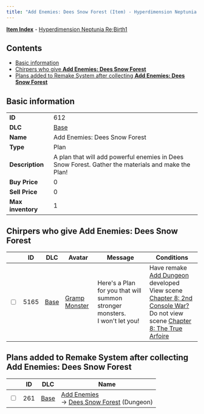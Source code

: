 ```yaml
---
title: "Add Enemies: Dees Snow Forest (Item) - Hyperdimension Neptunia Re;Birth1"
---
```


[**Item Index**](/neptunia/rb1/item/index.html) - [Hyperdimension Neptunia Re;Birth1](/neptunia/rb1)

## Contents

- [Basic information](#basic-information)
- [Chirpers who give **Add Enemies: Dees Snow Forest**](#chirpers-who-give-add-enemies-dees-snow-forest)
- [Plans added to Remake System after collecting **Add Enemies: Dees Snow Forest**](#plans-added-to-remake-system-after-collecting-add-enemies-dees-snow-forest)

## Basic information

|   |   |
| -- | -- |
| **ID** | 612 |
| **DLC** | [Base](/neptunia/rb1/dlc/1-base.html) |
| **Name** | Add Enemies: Dees Snow Forest |
| **Type** | Plan |
| **Description** | A plan that will add powerful enemies in Dees Snow Forest. Gather the materials and make the Plan! |
| **Buy Price** | 0 |
| **Sell Price** | 0 |
| **Max inventory** | 1 |

## Chirpers who give **Add Enemies: Dees Snow Forest**

|    | ID | DLC | Avatar | Message | Conditions |
| -- | -- | --- | ------ | ------- | ---------- |
| <input type="checkbox" id="rb1-chirper-event-1-5165" class="trackbox" /> | 5165 | [Base](/neptunia/rb1/dlc/1-base.html) | [Gramp Monster](/neptunia/rb1/avatar/1-243-gramp-monster.html) | Here's a Plan for you that will summon stronger monsters.<br />I won't let you! | Have remake [Add Dungeon](/neptunia/rb1/remake/1-224-add-dungeon.html) developed<br />View scene [Chapter 8: 2nd Console War?](/neptunia/rb1/scene/1-802-chapter-8-2nd-console-war.html)<br />Do not view scene [Chapter 8: The True Arfoire](/neptunia/rb1/scene/1-807-chapter-8-the-true-arfoire.html) |

## Plans added to Remake System after collecting **Add Enemies: Dees Snow Forest**

|    | ID | DLC | Name |
| -- | -- | --- | ---- |
| <input type="checkbox" id="rb1-remake-1-261" class="trackbox" /> | 261 | [Base](/neptunia/rb1/dlc/1-base.html) | [Add Enemies](/neptunia/rb1/remake/1-261-add-enemies.html)<br />→ [Dees Snow Forest](/neptunia/rb1/dungeon/1-121-dees-snow-forest.html) (Dungeon) |